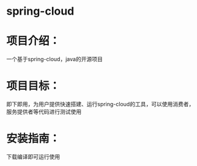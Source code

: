 # spring-cloud
# 项目介绍：
一个基于spring-cloud，java的开源项目
# 项目目标：
即下即用，为用户提供快速搭建、运行spring-cloud的工具，可以使用消费者，服务提供者等代码进行测试使用
# 安装指南：
下载编译即可运行使用
